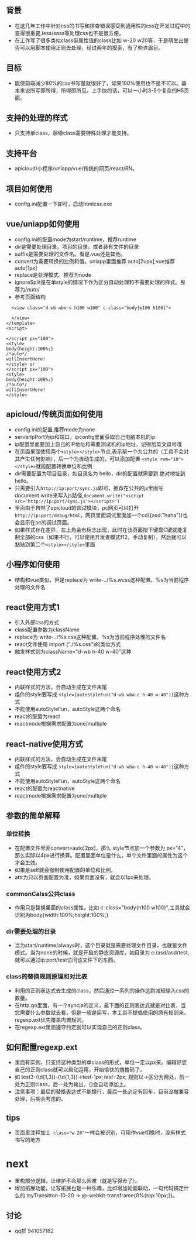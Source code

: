 ## 背景
* 在这几年工作中针对css的书写和排查错误感受到通用性的css在开发过程中的变得很重要,less/sass等处理css也不是很方便。
* 在工作写了很多类似class带属性值的class比如 w-20 w20等，于是萌生出是否可以用脚本使用正则去处理，经过两年的摸索，有了些许眉目。
## 目标
* 能使前端减少80%的css书写量就很好了，如果100%使用也不是不可以。基本来说所写即所得，所得即所见。上手快的话，可以一小时3-5个复杂的H5页面。
## 支持的处理的样式
* 只支持单class，层级class需要特殊处理才能支持。
## 支持平台
* apicloud/小程序/uniapp/vue/传统的网页/react/RN。
## 项目如何使用
* config.ini配置一下即可，启动htmlcss.exe
## vue/uniapp如何使用
* config.ini的配置mode为start/runtime，推荐runtime
* dir是需要处理目录。项目的目录，或者装有文件的目录
* suffix是需要处理的文件名。看是.vue还是其他。
* convert为需要转换的比例和值。uniapp里面推荐 auto[2upx],vue推荐 auto[1px]
* replace是处理模式。推荐为node
* ignoreSplit是在单style的情况下作为区分自动处理和不需要处理的样式。推荐为/*auto*/ 
* 参考页面结构
```<template>
  <view class="d-wb wbo-v h100 w100" c-class="body{w100 h100}">
    
  </view>
</template>
<script>
  
</script px="100">
<style>
body{height:100%;}
/*auto*/
willInsertHere!
</style> or
</script px="100">
<style>
body{height:100%;}
/*auto*/
willInsertHere!
</style>
```
## apicloud/传统页面如何使用
* config.ini的配置,推荐mode为none
* serverIpPort为ip和端口，ipconfig里面获取自己电脑本机的ip
* ip配置里面要加上自己的IP地址和需要测试机的ip地址，记得加英文逗号哦
* 在页面里面使用两个`<style></style>`节点,表示前一个为公共的（工具不会对其产生任何影响），后一个为自动生成的。可以添加配置 `<style rem="10"></style>`就能配置转换单位和比例
* dir需要配置为项目目录，如目录名为  hello，dir的配置就需要到 绝对地址到 hello。
* 只需要引入`http://ip:port/sync.js`即可，推荐在公共的js里面写document.write来写入js路径,`document.write("<script src='http://ip:port/sync.js'></script>")`
* 里面由于自带了apicloud的调试模块，pc网页可以打开`http://ip:port/debug/html`，网页里面调试里面加一个cd({asd:"haha"})也会显示在pc的调试页面。
* 如果样式存在差异，左上角会有标志出现，此时在该页面按下键盘C键就能复制全部的css（如果不行，可以使用开发者模式f12，手动复制），然后就可以黏贴到第二个`<style></style>`里面
## 小程序如何使用
* 结构和vue类似，但是replace为 write-../%s.wcss这种配置。%s为当前程序处理的文件名
## react使用方式1
* 引入外部css的方式
* class配置参数为className
* replace为 write-../%s.css这种配置。%s为当前程序处理的文件名
* react文件使用 import ("./%s.css")的类似方式
* 触发样式则为className="d-wb h-40 w-40"这种
## react使用方式2
* 内联样式的方法，会自动生成在文件末尾
* 组件的style要写成 `style={autoStyleFun("d-wb wba-c h-40 w-40")}`这种方式
* 不能使用autoStyleFun，autoStyle这两个命名
* react的配置为react
* reactmode根据需求配置为one/multiple
## react-native使用方式
* 内联样式的方法，会自动生成在文件末尾
* 组件的style要写成 `style={autoStyleFun("d-wb wba-c h-40 w-40")}`这种方式
* 不能使用autoStyleFun，autoStyle这两个命名
* react的配置为reactnative
* reactmode根据需求配置为one/multiple
## 参数的简单解释
### 单位转换
* 在配置文件里面convert=auto[2px]，那么 style节点加一个参数为 px="4"，那么实际以4px进行换算。配置里面单位是什么，单个文件里面的属性为这个才会生效。
* 如果是self就会强制使用配置的单位和比例。
* attr为只以页面配置为准，如果页面没有，就会以1px来处理。
### commonCalss公共class
* 作用只是替换里面的class属性，比如 c-class="body{h100 w100}",工具就会识别为body{width:100%;height:100%;}
### dir需要处理的目录
* 当为start/runtime/always时，这个目录就是需要处理文件目录，也就是文件模式。当为none的时候，就是开启的静态资源库，如目录为 c:/asd/asd/test,就可以通过ip:port/test访问该文件下的东西。
### class的替换规则原理和对比表
* 利用的正则表达式去生成的class，然后通过一系列的操作达到减轻输入css的数量。
* 在http.go里面，有一个syncjs的定义，最下面的正则表达式就是对比表，当您需要什么参数就去看，但是一般是简写，本工具不提倡使用的原有规则来。regexp.ext优先覆盖内置规则。
* 在regexp.ext里面遵守约定就可以实现自己的正则class。
## 如何配置regexp.ext
* 里面有实例，只支持这种类型的单class的形式，单位一定以px来。编辑好您自己的正则class就可以启动运用，开始愉快的撸撸码了。
* 如 test3-(\d{1,3})-(\d{1,3})->test-$1px;test-$2px;  规则以->区分为两处，前一处为正则class，后一处为输出，{}会自动添加上。
* 注意事项：最后的替换表达式不能换行，最后一处必定有回车，目前没做兼容处理，后期会考虑的。
## tips
* 页面里注释加上` class="w-20"`一样会被识别，可用作vue切换时，没有样式书写的地方
# next
* 重构部分逻辑，让维护不会那么困难（就是写得丑了）。
* 增加拓展功能，让写拓展也是一种乐趣，比如增加动画联动，一句代码搞定什么的 myTransitton-10-20 -> @-webkit-transframe{0%{top:10px;}}。
## 讨论
* qq群 941057162